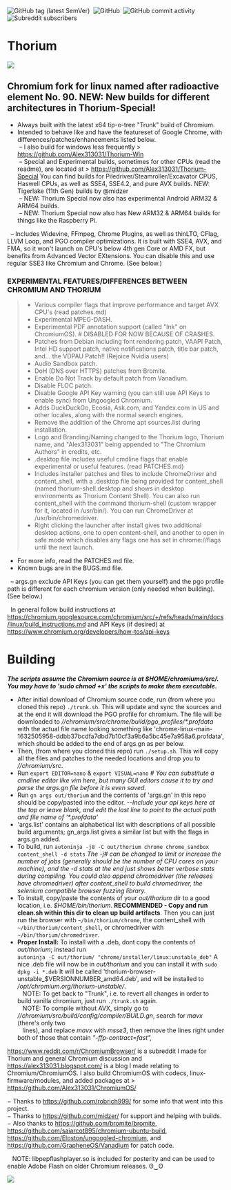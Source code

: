 ![GitHub tag (latest SemVer)](https://img.shields.io/github/v/tag/alex313031/thorium?label=Version%3A) &nbsp;![GitHub](https://img.shields.io/github/license/alex313031/thorium?color=green&label=License%3A) &nbsp;![GitHub commit activity](https://img.shields.io/github/commit-activity/w/alex313031/thorium?color=blueviolet&label=Commit%20Activity%3A) &nbsp;![Subreddit subscribers](https://img.shields.io/reddit/subreddit-subscribers/ChromiumBrowser?style=social)
# Thorium

<img src="https://github.com/Alex313031/Thorium/blob/main/logos/chrome_app_icon_192.png">

## Chromium fork for linux named after radioactive element No. 90. NEW: New builds for different architectures in Thorium-Special!
- Always built with the latest x64 tip-o-tree "Trunk" build of Chromium.
- Intended to behave like and have the featureset of Google Chrome, with differences/patches/enhancements listed below. \
&nbsp;&ndash; I also build for windows less frequently > https://github.com/Alex313031/Thorium-Win \
&nbsp;&ndash; Special and Experimental builds, sometimes for other CPUs (read the readme), are located at > https://github.com/Alex313031/Thorium-Special You can find builds for Piledriver/Steamroller/Excavator CPUS, Haswell CPUs, as well as SSE4, SSE4.2, and pure AVX builds. NEW: Tigerlake (11th Gen) builds by @midzer \
&nbsp;&ndash; NEW: Thorium Special now also has experimental Android ARM32 & ARM64 builds. \
&nbsp;&ndash; NEW: Thorium Special now also has New ARM32 & ARM64 builds for things like the Raspberry Pi.

&nbsp;&nbsp;&ndash; Includes Widevine, FFmpeg, Chrome Plugins, as well as thinLTO, CFlag, LLVM Loop, and PGO compiler optimizations. It is built with SSE4, AVX, and FMA, so it won't launch on CPU's below 4th gen Core or AMD FX, but benefits from Advanced Vector EXtensions. You can disable this and use regular SSE3 like Chromium and Chrome. (See below.)

### EXPERIMENTAL FEATURES/DIFFERENCES BETWEEN CHROMIUM AND THORIUM
> - Various compiler flags that improve performance and target AVX CPU's (read patches.md)
> - Experimental MPEG-DASH.
> - Experimental PDF annotation support (called "Ink" on ChromiumOS). # DISABLED FOR NOW BECAUSE OF CRASHES.
> - Patches from Debian including font rendering patch, VAAPI Patch, Intel HD support patch, native notifications patch, title bar patch, and... the VDPAU Patch!! (Rejoice Nvidia users)
> - Audio Sandbox patch.
> - DoH (DNS over HTTPS) patches from Bromite.
> - Enable Do Not Track by default patch from Vanadium.
> - Disable FLOC patch.
> - Disable Google API Key warning (you can still use API Keys to enable sync) from Ungoogled Chromium.
> - Adds DuckDuckGo, Ecosia, Ask.com, and Yandex.com in US and other locales, along with the normal search engines.
> - Remove the addition of the Chrome apt sources.list during installation.
> - Logo and Branding/Naming changed to the Thorium logo, Thorium name, and "Alex313031" being appended to "The Chromium Authors" in credits, etc.
> - .desktop file includes useful cmdline flags that enable experimental or useful features. (read PATCHES.md)
> - Includes installer patches and files to include ChromeDriver and content_shell, with a .desktop file being provided for content_shell (named thorium-shell.desktop and shows in desktop environments as Thorium Content Shell). You can also run content_shell with the command thorium-shell (custom wrapper for it, located in /usr/bin/). You can run ChromeDriver at /usr/bin/chromedriver.
> - Right clicking the launcher after install gives two additional desktop actions, one to open content-shell, and another to open in safe mode which disables any flags one has set in chrome://flags until the next launch.
- For more info, read the PATCHES.md file.
- Known bugs are in the BUGS.md file.

&nbsp;&nbsp;&ndash; args.gn exclude API Keys (you can get them yourself) and the pgo profile path is different for each chromium version (only needed when building). (See below.)

&nbsp;&nbsp;In general follow build instructions at https://chromium.googlesource.com/chromium/src/+/refs/heads/main/docs/linux/build_instructions.md and API Keys (if desired) at https://www.chromium.org/developers/how-tos/api-keys

# Building
_**The scripts assume the Chromium source is at $HOME/chromiums/src/. You may have to 'sudo chmod +x' the scripts to make them executable.**_ 
- After initial download of Chromium source code, run (from where you cloned this repo) `./trunk.sh`. This will update and sync the sources and at the end it will download the PGO profile for chromium. The file will be downloaded to *//chromium/src/chrome/build/pgo_profiles/&#42;.profdata* with the actual file name looking something like 'chrome-linux-main-1632505958-ddbb37bcdfa7dbd7b10cf3a9b6a5bc45e7a958a6.profdata', which should be added to the end of args.gn as per below.
- Then, (from where you cloned this repo) run `./setup.sh`. This will copy all the files and patches to the needed locations and drop you to *//chromium/src*.
- Run `export EDITOR=nano` & `export VISUAL=nano` *# You can substitute a cmdline editor like vim here, but many GUI editors cause it to try and parse the args.gn file before it is even saved.*
- Run `gn args out/thorium` and the contents of 'args.gn' in this repo should be copy/pasted into the editor. *--Include your api keys here at the top or leave blank, and edit the last line to point to the actual path and file name of '&#42;.profdata'*
- 'args.list' contains an alphabetical list with descriptions of all possible build arguments; gn_args.list gives a similar list but with the flags in args.gn added.
- To build, run `autoninja -j8 -C out/thorium chrome chrome_sandbox content_shell -d stats` *The -j# can be changed to limit or increase the number of jobs (generally should be the number of CPU cores on your machine), and the -d stats at the end just shows better verbose stats during compiling. You could also append chromedriver (the releases have chromedriver) after content_shell to build chromedriver, the selenium compatible browser fuzzing library.*
- To install, copy/paste the contents of your *out/thorium* dir to a good location, i.e. *$HOME/bin/thorium*. **RECOMMENDED - Copy and run clean.sh within this dir to clean up build artifacts**. Then you can just run the browser with `~/bin/thorium/chrome`, the content_shell with `~/bin/thorium/content_shell`, or chromedriver with `~/bin/thorium/chromedriver`.
- **Proper Install:** To install with a .deb, dont copy the contents of *out/thorium*; instead run <br/> `autoninja -C out/thorium/ "chrome/installer/linux:unstable_deb"` A nice .deb file will now be in *out/thorium* and you can install it with `sudo dpkg -i *.deb` It will be called 'thorium-browser-unstable_$VERSIONNUMBER_amd64.deb', and will be installed to */opt/chromium.org/thorium-unstable/*. \
&nbsp;&nbsp; NOTE: To get back to "Trunk", i.e. to revert all changes in order to build vanilla chromium, just run `./trunk.sh` again. \
&nbsp;&nbsp; NOTE: To compile without AVX, simply go to *//chromium/src/build/config/compiler/BUILD.gn*, search for *mavx* (there's only two <br/> &nbsp;&nbsp; lines), and replace *mavx* with *msse3*, then remove the lines right under both of those that contain *"-ffp-contract=fast",*

https://www.reddit.com/r/ChromiumBrowser/ is a subreddit I made for Thorium and general Chromium discussion and https://alex313031.blogspot.com/ is a blog I made relating to Chromium/ChromiumOS. I also build ChromiumOS with codecs, linux-firmware/modules, and added packages at > https://github.com/Alex313031/ChromiumOS/

&minus; Thanks to https://github.com/robrich999/ for some info that went into this project.\
&minus; Thanks to https://github.com/midzer/ for support and helping with builds. \
&minus; Also thanks to https://github.com/bromite/bromite, https://github.com/saiarcot895/chromium-ubuntu-build, https://github.com/Eloston/ungoogled-chromium, and https://github.com/GrapheneOS/Vanadium for patch code.

&nbsp;&nbsp; NOTE: libpepflashplayer.so is included for posterity and can be used to enable Adobe Flash on older Chromium releases. ʘ‿ʘ

<img src="https://github.com/Alex313031/Thorium/blob/main/logos/GitHub-Mark-32px.png">
